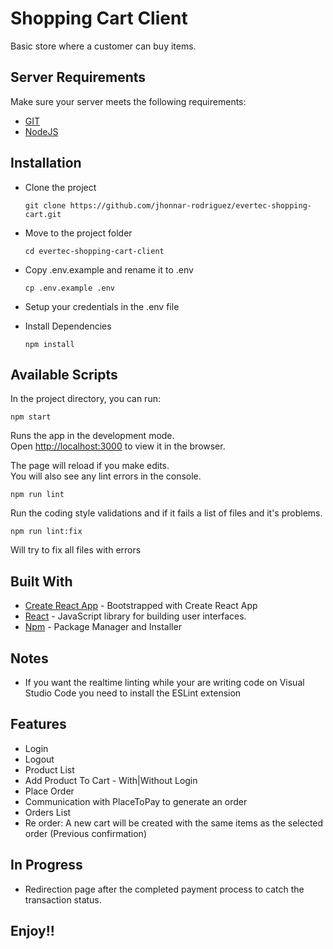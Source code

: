 # Shopping Cart Client

Basic store where a customer can buy items.

## Server Requirements

Make sure your server meets the following requirements:

- [GIT](https://git-scm.com/)
- [NodeJS](https://nodejs.org/es/)

## Installation
- Clone the project

    ```git clone https://github.com/jhonnar-rodriguez/evertec-shopping-cart.git```

- Move to the project folder

    ```cd evertec-shopping-cart-client```
 
- Copy .env.example and rename it to .env

    ```cp .env.example .env```

- Setup your credentials in the .env file
 
- Install Dependencies

    ```npm install```

## Available Scripts

In the project directory, you can run:

```npm start```

Runs the app in the development mode.<br />
Open [http://localhost:3000](http://localhost:3000) to view it in the browser.

The page will reload if you make edits.<br />
You will also see any lint errors in the console.

```npm run lint```

Run the coding style validations and if it fails a list of files and it's problems.

```npm run lint:fix```

Will try to fix all files with errors

## Built With

- [Create React App](https://create-react-app.dev/docs/getting-started/) - Bootstrapped with Create React App
- [React](https://es.reactjs.org/) - JavaScript library for building user interfaces.
- [Npm](https://www.npmjs.com/) - Package Manager and Installer

## Notes
- If you want the realtime linting while your are writing code on Visual Studio Code you need to install the ESLint extension

## Features
- Login
- Logout
- Product List
- Add Product To Cart - With|Without Login
- Place Order
- Communication with PlaceToPay to generate an order
- Orders List
- Re order: A new cart will be created with the same items as the selected order (Previous confirmation)

## In Progress
- Redirection page after the completed payment process to catch the transaction status.

## Enjoy!!